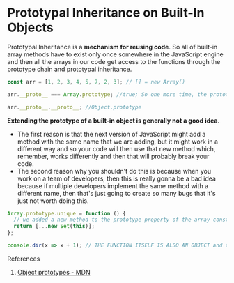 # Prototypal Inheritance on Built-In Objects

Prototypal Inheritance is a **mechanism for reusing code**. So all of built-in array methods have to exist only once somewhere in the JavaScript engine and then all the arrays in our code get access to the functions through the prototype chain and prototypal inheritance.

```js
const arr = [1, 2, 3, 4, 5, 7, 2, 3]; // [] = new Array()

arr.__proto__ === Array.prototype; //true; So one more time, the prototype property of the constructor is gonna be the prototype of all the objects created by that constructor.

arr.__proto__.__proto__; //Object.prototype
```

**Extending the prototype of a built-in object is generally not a good idea**.

- The first reason is that the next version of JavaScript might add a method with the same name that we are adding, but it might work in a different way and so your code will then use that new method which, remember, works differently and then that will probably break your code.
- The second reason why you shouldn't do this is because when you work on a team of developers, then this is really gonna be a bad idea because if multiple developers implement the same method with a different name, then that's just going to create so many bugs that it's just not worth doing this.

```js
Array.prototype.unique = function () {
  // we added a new method to the prototype property of the array constructor. And so therefore now all arrays will inherit this method.
  return [...new Set(this)];
};
```

```js
console.dir(x => x + 1); // THE FUNCTION ITSELF IS ALSO AN OBJECT and this is the reason why we can actually call methods like bind() on functions. It's because they are objects and objects have prototypes.
```

References

1. [Object prototypes - MDN](https://developer.mozilla.org/en-US/docs/Learn/JavaScript/Objects/Object_prototypes)
